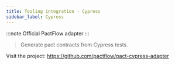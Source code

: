 ```yaml
---
title: Tooling integration - Cypress
sidebar_label: Cypress
---
```


:::note
Official PactFlow adapter
:::


> Generate pact contracts from Cypress tests.

Visit the project: https://github.com/pactflow/pact-cypress-adapter

